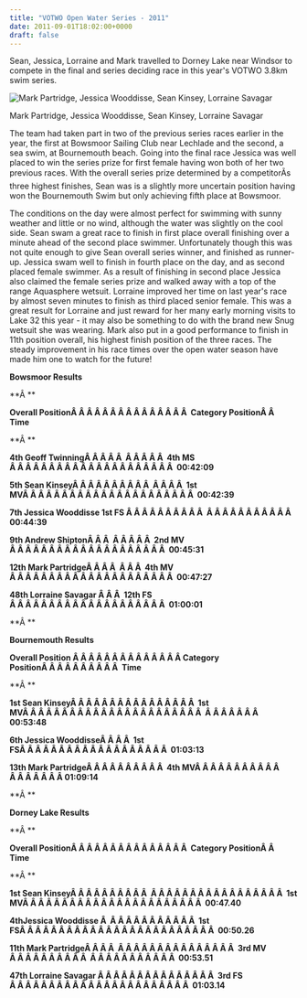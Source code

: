 ```yaml
---
title: "VOTWO Open Water Series - 2011"
date: 2011-09-01T18:02:00+0000
draft: false
---
```

Sean, Jessica, Lorraine and Mark travelled to Dorney Lake near Windsor to compete in the final and series deciding race in this year's VOTWO 3.8km swim series.



![Mark Partridge, Jessica Wooddisse, Sean Kinsey, Lorraine Savagar](/images/2015/01/image0011.jpg)

 Mark Partridge, Jessica Wooddisse, Sean Kinsey, Lorraine Savagar

The team had taken part in two of the previous series races earlier in the year, the first at Bowsmoor Sailing Club near Lechlade and the second, a sea swim, at Bournemouth beach. Going into the final race Jessica was well placed to win the series prize for first female having won both of her two previous races. With the overall series prize determined by a competitorÃs three highest finishes, Sean was is a slightly more uncertain position having won the Bournemouth Swim but only achieving fifth place at Bowsmoor.

The conditions on the day were almost perfect for swimming with sunny weather and little or no wind, although the water was slightly on the cool side. Sean swam a great race to finish in first place overall finishing over a minute ahead of the second place swimmer. Unfortunately though this was not quite enough to give Sean overall series winner, and finished as runner-up. Jessica swam well to finish in fourth place on the day, and as second placed female swimmer. As a result of finishing in second place Jessica also claimed the female series prize and walked away with a top of the range Aquasphere wetsuit. Lorraine improved her time on last year's race by almost seven minutes to finish as third placed senior female. This was a great result for Lorraine and just reward for her many early morning visits to Lake 32 this year - it may also be something to do with the brand new Snug wetsuit she was wearing. Mark also put in a good performance to finish in 11th position overall, his highest finish position of the three races. The steady improvement in his race times over the open water season have made him one to watch for the future!

**Bowsmoor Results**


**Â **


**Overall PositionÂ Â Â Â Â Â Â Â Â Â Â Â Â Â Â  Category PositionÂ Â  Time**


**Â **


**4th Geoff TwinningÂ Â Â Â Â  Â Â Â Â Â  4th MS Â Â Â Â Â Â Â Â Â Â Â Â Â Â Â Â Â Â Â Â Â  00:42:09**


**5th Sean KinseyÂ Â Â Â Â Â Â Â Â Â  Â Â Â Â  1st MVÂ Â Â Â Â Â Â Â Â Â Â Â Â Â Â Â Â Â Â Â Â Â  00:42:39**


**7th Jessica Wooddisse 1st FS Â Â Â Â Â Â Â Â Â Â  Â Â Â Â Â Â Â Â Â Â Â  00:44:39**


**9th Andrew ShiptonÂ Â Â  Â Â Â Â Â  2nd MV Â Â Â Â Â Â Â Â Â Â Â Â Â Â Â Â Â Â Â Â  00:45:31**


**12th Mark PartridgeÂ Â Â Â  Â Â Â  4th MV Â Â Â Â Â Â Â Â Â Â Â Â Â Â Â Â Â Â Â Â Â  00:47:27**


**48th Lorraine Savagar Â Â Â  12th FS Â Â Â Â Â Â Â Â Â Â Â Â Â Â Â Â Â Â Â Â  01:00:01**


**Â **


**Bournemouth Results**


**Overall Position Â Â Â Â Â Â Â Â Â Â Â Â Â Â Category PositionÂ Â Â Â Â Â Â Â Â Â  Time**


**Â **


**1st Sean KinseyÂ Â Â Â Â Â Â Â Â Â Â Â Â Â Â Â  1st MVÂ Â Â Â Â Â Â Â Â Â Â Â Â Â Â Â Â Â Â Â Â Â Â  Â Â Â Â Â Â Â  00:53:48**


**6th Jessica WooddisseÂ Â Â Â  1st FSÂ Â Â Â Â Â Â Â Â Â Â Â Â Â Â Â Â Â Â  01:03:13**


**13th Mark PartridgeÂ Â Â Â Â Â Â Â Â Â  4th MVÂ Â Â Â Â Â Â Â Â Â Â  Â Â Â Â Â Â Â 01:09:14**


**Â **


**Dorney Lake Results**


**Â **


**Overall PositionÂ Â Â Â Â Â Â Â Â Â Â Â Â Â Â  Category PositionÂ Â  Time**


**Â **


**1st Sean KinseyÂ Â Â Â Â Â Â Â Â Â  Â Â Â Â Â Â Â Â Â Â Â Â Â Â Â Â Â  1st MVÂ Â Â Â Â Â Â Â Â Â Â Â Â Â Â Â Â Â Â Â Â Â Â  00:47.40**


**4thJessica Wooddisse Â  Â Â Â Â Â Â Â Â Â Â Â  1st FSÂ Â Â Â Â Â Â Â Â Â Â Â Â Â Â Â Â Â Â Â Â Â Â Â Â  00:50.26**


**11th Mark PartridgeÂ Â Â Â  Â Â Â Â Â Â Â Â Â Â Â Â Â Â Â  3rd MV Â Â Â Â Â Â Â Â Â Â  Â Â Â Â Â Â Â Â Â Â Â  00:53.51**


**47th Lorraine Savagar Â Â Â Â Â Â Â Â Â Â Â Â Â Â Â  3rd FS Â Â Â Â Â Â Â Â Â Â Â Â Â Â Â Â Â Â Â Â Â Â Â  01:03.14**



